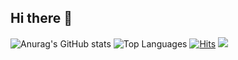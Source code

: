 ## Hi there 👋

![Anurag's GitHub stats](https://github-readme-stats.vercel.app/api?username=MDA1422&show_icons=true&theme=radical&include_all_commits=true)
![Top Languages](https://github-readme-stats.vercel.app/api/top-langs/?username=MDA1422&layout=compact&theme=radical)
[![Hits](https://hits.seeyoufarm.com/api/count/incr/badge.svg?url=https%3A%2F%2Fgithub.com%2FMDA1422&count_bg=%23FF69B4&title_bg=%230F0F2F&icon=github.svg&icon_color=%23E7E7E7&title=hits&edge_flat=false)](https://hits.seeyoufarm.com)
![](https://komarev.com/ghpvc/?username=greyhatguy007&label=PROFILE+VIEWS&style=plastic)

